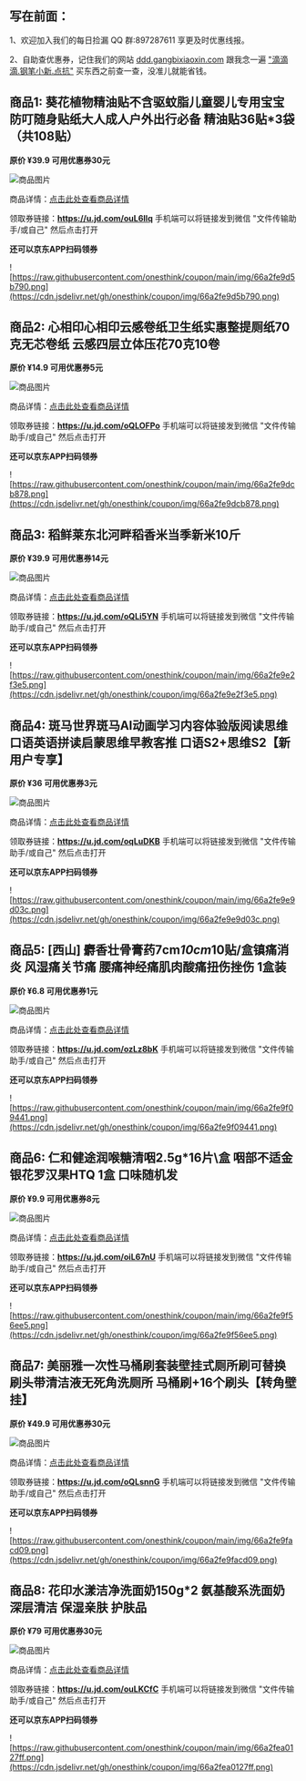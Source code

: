 ## 写在前面：

1、欢迎加入我们的每日捡漏 QQ 群:897287611 享更及时优惠线报。

2、自助查优惠券，记住我们的网站 [ddd.gangbixiaoxin.com](https://ddd.gangbixiaoxin.com) 跟我念一遍 ["滴滴滴.钢笔小新.点抗"](https://ddd.gangbixiaoxin.com) 买东西之前查一查，没准儿就能省钱。

## 商品1: 葵花植物精油贴不含驱蚊脂儿童婴儿专用宝宝防叮随身贴纸大人成人户外出行必备 精油贴36贴*3袋（共108贴）

**原价 ¥39.9 可用优惠券30元**

![商品图片](http://img14.360buyimg.com/n1/jfs/t1/243688/18/9968/184267/665d92d6F903cc0db/f3890824ff3c649f.jpg)

商品详情：[点击此处查看商品详情](https://union-click.jd.com/jdc?e=1003156031&amp;p=JF8BAd4JK1olXwQBVV9YDEwQB18IGlsUWQIKU1dbDUkVAl9MRANLAjZbERscSkAJHTRQRA1CCVkdDwtCWhVLHTdNTwcKBENeCVAfUg8bXmYKWwtzCnZHPQ45ACpVShB8Tw9lKEdAOlwBATYeZ2ZsTVNoBGJUVioua1xXDxtxazliLnVBIic1Wz9edCp8RCtNOWVmEj0vUih1AhNOey5lNGFYJBcqaktnYSZgWztnB2BgHV8baAN8dBhRYAxhJGJRLS0iTD9udw1zfCcTOE5hIjkCViNFZRNvbxJcHGZwIykpUT8QdwZ4cjtxKQNiJiUvcShzF2x_byJILXFhIx8pajdHYzdrXC9sOW92DT0afiJ3ZRRoD1lgSQR3ZCwFUzdWQyx8fjpFFGQHAzw0cgBqRx8EF2sUbQUDVFlUDkwRCmo4K1sVbUdsVF9dC0wSA2o4GmsVWwUCXFpUCUgQBGsMK1sdWjbV-eaIgvrCi9bchdPC5KHX3eKJlsMnM18LK1sUXAQCUFlcCksnM28LK1glA2gDB1hfCRhAAgFVUFgVD1xBHzBdDkgUCmcJGlwlXwcDVlxtOHtKCm1ISz1CLUNrBDpVaQlefBtcTytgHERsVgJUdUJzCgteEyZMOVAAIC0-OEsn)

领取券链接：**https://u.jd.com/ouL6llq** 手机端可以将链接发到微信 "文件传输助手/或自己" 然后点击打开

**还可以京东APP扫码领券**

![https://raw.githubusercontent.com/onesthink/coupon/main/img/66a2fe9d5b790.png](https://cdn.jsdelivr.net/gh/onesthink/coupon/img/66a2fe9d5b790.png)

## 商品2: 心相印心相印云感卷纸卫生纸实惠整提厕纸70克无芯卷纸 云感四层立体压花70克10卷

**原价 ¥14.9 可用优惠券5元**

![商品图片](http://img14.360buyimg.com/n1/jfs/t1/174273/8/40677/145070/66207c3bF4233b2c9/e93b9f84d2b8ec6b.jpg)

商品详情：[点击此处查看商品详情](https://union-click.jd.com/jdc?e=1003156031&amp;p=JF8BAdQJK1olXwMEXV5aDUgRBF8IGlodWA4FXVZUD0kWAF9MRANLAjZbERscSkAJHTRQRA1CCVkdDwtCWhVLHTdNTwcKBENeCVAfUg8bVip0XQFLHl97Kwc9DiJoYR8IeyBxW29KOlwFVjdSYypNSwRwWWdxI1Y2blxXDxtxaz5sPnFdI1wLWDJkfCp8ciNNOWJqEio_Uix1SgtOey5lPmFbPBcqQEthYW5oWzh3B2FgVS4bayJzYxh7YAxhJGJSLT0USzxuYw9zfCcTOE5hIjkCViNFZRB7bDhiAnFdIDsqUTcQdG1ecixcNkJ0LQsvfz9gXAx6fwthB21HIFwueD91YDN_cjNyKU9xCygkcBMnZQxTWiJqHFlgTiwIcghyBAsWGAxWPQoOZF9tC0oXBGYOHF0cWDYyVF5tSSUXAW4NGl4WVDYDZF5bC0sfB2YJGVsRXQIyVFZaOJy6u7qCqo6d5NKc3Inkr56ev7uWk2slbQUyVF9cCksTBG4KG2slXQUyV24DZkpEBWwKGQ8VM1tJV14PVhZFbW8OGlMTXAQLVm5fCUoVAV84Kw5QIUBYCh0EcTROY2lhZDllXWZ5MFg0QCUVWzF0XjtQGFZdMVo8ezwfaAk4G2s)

领取券链接：**https://u.jd.com/oQLOFPo** 手机端可以将链接发到微信 "文件传输助手/或自己" 然后点击打开

**还可以京东APP扫码领券**

![https://raw.githubusercontent.com/onesthink/coupon/main/img/66a2fe9dcb878.png](https://cdn.jsdelivr.net/gh/onesthink/coupon/img/66a2fe9dcb878.png)

## 商品3: 稻鲜莱东北河畔稻香米当季新米10斤

**原价 ¥39.9 可用优惠券14元**

![商品图片](http://img14.360buyimg.com/n1/jfs/t1/68151/28/27080/126820/669e1450Fadc894f8/ec5759b470252f41.jpg)

商品详情：[点击此处查看商品详情](https://union-click.jd.com/jdc?e=1003156031&amp;p=JF8BAd4JK1olXwIDUlhYAUsfAF8IGlsVXAMDUV5fDUwQBl9MRANLAjZbERscSkAJHTRQRA1CCVkdDwtCWhVLHTdNTwcKBENeCVAfUg8bXmYKWwtzCnZHPQ45eDJIQwx8Tw9GX38LOlwBATYeZ2ZsTVNoBHZEUyE8a1xXDxtxazliPmFCIDc9ajxedDF_GTtNOWVEEj4VVT11Ah9OeD5lP2FbLBcqekpHYW5gWy1nB2ZgVTYbf0lBZRhRaAxhJGJSIBc6TT9ucwpzfCcTOE5hIjkCViNFZRNobCh9WGVgMy09UShIdA10cjthPkNiLSY4aDhvChgKYwhiKXIWVyk9Vzhudw1rXC98D2F2JwsafBRzZRRoD1lgSQR3ZDomSS4TYS5oewJ3AnZCSjo-YBZCAjkEF2sUbQUDVFlUDkwRCmo4K1sVbUdsVFhYCkkTCmY4GmsVWwUCXFpUCUkVBWcLK1sdWjbV-eaIgvrCi9bchdPC5KHX3eKJlsMnM18LK1sUXAQCUFlcCksnM28LK1glA2gDB1hfCRhAAwFVUFgVD0ZQCjBdDkgUC28BElslXwcDVlxtOHtKCm1ISz1CLUNrBDotcRRXYBtcTwgXJA9sVgJUdUJzCgteEyZMLUAFKz8-OEsn)

领取券链接：**https://u.jd.com/oQLi5YN** 手机端可以将链接发到微信 "文件传输助手/或自己" 然后点击打开

**还可以京东APP扫码领券**

![https://raw.githubusercontent.com/onesthink/coupon/main/img/66a2fe9e2f3e5.png](https://cdn.jsdelivr.net/gh/onesthink/coupon/img/66a2fe9e2f3e5.png)

## 商品4: 斑马世界斑马AI动画学习内容体验版阅读思维口语英语拼读启蒙思维早教客推 口语S2+思维S2【新用户专享】

**原价 ¥36 可用优惠券3元**

![商品图片](http://img14.360buyimg.com/n1/jfs/t1/248712/20/229/78834/65856c62F47e14802/aa46334e1bf417f5.jpg)

商品详情：[点击此处查看商品详情](https://union-click.jd.com/jdc?e=1003156031&amp;p=JF8BAdYJK1olXwIDUlhaDEoUBV8IGlsUXgMFUV5UAE4TA19MRANLAjZbERscSkAJHTRQRA1CCVkdDwtCWhVLHTdNTwcKBENeCVAfUg8bAxVVRVJpP09mUwpcb00RXi54bi1COlxnOlw4YAhtAjVsSxBJPlFhCQVbd1xXDxtxazliLlNCI1w9ajJkSi9_Yi9NOWJQEioFUi91Ah9OewBmKmFbKBc-ektuYSZoWzhdAHZgHRgbf0lragwJbAxhJGJSIBc-VDwVUQZzfCcTOE5hIjkCViNFZRNhbyhmH2ZwLyw9bDcDABh-Ygl8Kl9LFSg_fz10Zw8BewR1DnFxIxsqUDRueg1rRyx8NWZ2DS0Zf0lBW193UwkLJ2AYFzxHSEJRcysNUxNjOFlEWFJtCXsUAm8PEl0SWw8HZG5dCHtWbW8NHFITVQ8FZF9tCE0UA2cMEloXWgMHXG5dAEwn1MKwztGkiI67gMDV3_Kw1ua0z8WdbTYyV25dCUoVA2sPGlkVbTYCV25eOBV5AjwBHA8WCgBsCRVeCBlVVzZmG10WXQ8BU15VOEkWAm0KK2slXXxfClchagJzBDsJfF0TAEdyISgKbxFybW1tcxhvXFxmBBUBaxx0XjQOZGsVbQ)

领取券链接：**https://u.jd.com/oqLuDKB** 手机端可以将链接发到微信 "文件传输助手/或自己" 然后点击打开

**还可以京东APP扫码领券**

![https://raw.githubusercontent.com/onesthink/coupon/main/img/66a2fe9e9d03c.png](https://cdn.jsdelivr.net/gh/onesthink/coupon/img/66a2fe9e9d03c.png)

## 商品5: [西山] 麝香壮骨膏药7cm*10cm*10贴/盒镇痛消炎 风湿痛关节痛 腰痛神经痛肌肉酸痛扭伤挫伤 1盒装

**原价 ¥6.8 可用优惠券1元**

![商品图片](http://img14.360buyimg.com/n1/jfs/t1/135442/8/38309/65133/65dc05a0Ff713de9e/68c314a83e051b2b.jpg)

商品详情：[点击此处查看商品详情](https://union-click.jd.com/jdc?e=1003156031&amp;p=JF8BAd4JK1olXwIDU1paCEsSA18IGlodWwUGUFZaCUgWA19MRANLAjZbERscSkAJHTRQRA1CCVkdDwtCWhVLHTdNTwcKBENeCVAfUg8bWwpsWD1qJXxcNicWVg1BVRhVRxhqCXFbOlwIX05ySC1SSDlQX1hyJlwCV1xXDxtxaz5sPn1AIyc5WD9OZC18ci9NOWV-Ej4vVTh1SilObC5lDmFbMBcpakpyYW50WztnAHVgHTYbf0l3ZBhBcAxhJGJSIAddTz9uWQ9zfCcTOE5hIjkCViNFZRB4YjhuAXJ7Jy0-CTseYB1ociwUNll0LTo9fxFrF2x_bDJDP3FxMFc-aj9zdzdrXC98D2J1Jz0afElFUxRoD1lgSQR3ZF09Yy5BRmhreTIPPQBQMlgJfTJWfR8EF2sUbQUDVFlUDkwRCmo4K1sVbUdsVFpcCU4XAWk4GmsVWwUCXFpUCUkeBGoIK1sdWjbV-eaIgvrCi9bchdPC5KHX3eKJlsMnM18LK1sUXAQCUFlcCksnM28LK1glA2gDB14KCkofBQFVUFgVD0IAAzBdDkoeBWoJHlwlXwcDVlxtOHtPZgtLfSRtJ1hgLRUDTh1BdDJUWCRBKl9sVgsKDS5cQTVbeR4XA3ZwVgECOEsn)

领取券链接：**https://u.jd.com/ozLz8bK** 手机端可以将链接发到微信 "文件传输助手/或自己" 然后点击打开

**还可以京东APP扫码领券**

![https://raw.githubusercontent.com/onesthink/coupon/main/img/66a2fe9f09441.png](https://cdn.jsdelivr.net/gh/onesthink/coupon/img/66a2fe9f09441.png)

## 商品6: 仁和健途润喉糖清咽2.5g*16片\盒 咽部不适金银花罗汉果HTQ 1盒 口味随机发

**原价 ¥9.9 可用优惠券8元**

![商品图片](http://img14.360buyimg.com/n1/jfs/t1/217222/14/32679/113272/648c2e5fF5c612b52/fb99cbae9f66b4a6.jpg)

商品详情：[点击此处查看商品详情](https://union-click.jd.com/jdc?e=1003156031&amp;p=JF8BAasJK1olXwIDVFldAEsQCl8IGloXXw8FUVhYDkgWBF9MRANLAjZbERscSkAJHTRQRA1CCVkdDwtCWhVLHTdNTwcKBENeCVAfUg8bSDlfYAFyX1xgVlgvejJxBy5_bSRMX2RZOlwCVA9BcRBOUjgdOUdaIj4ealxXDxtxaz5iFG1eI1w9bD9keC18cjNNOWJ-EiovUht1ShdOeBBlP2FbJBcrekpwYSZOWy9dAH9gHQwbf0lNahtBZAxhJGJhIxcmSz9uVQhzfSdrCllqMzwqAU1xcRtQbDhyHXJrBjoqUTxXdG58D1lgbWFgNDkNYRtOZip-cxNWP2NFIycGbCsbD18JK1gUXQELUllbAU4nM28IKxp7XgMGUVxtCXsXBWwIE18cXAMDXFZaOEsfBF_ftuPA17fX3OeJlsPAusjdkufBw44yZG5eOEsWAm0IH1wUXwYyZF5eOEgnXQEJSFwQVAYBVjAAQ0gXUShOXjUVWwUAUVheCk0nAW4JGVklbTZJAgkmUiwVWQ0KHSlnJGAGFSkrdxIVYTRmGQRJGVBwKxgUa0NzQjd-exh3bQYy)

领取券链接：**https://u.jd.com/oiL67nU** 手机端可以将链接发到微信 "文件传输助手/或自己" 然后点击打开

**还可以京东APP扫码领券**

![https://raw.githubusercontent.com/onesthink/coupon/main/img/66a2fe9f56ee5.png](https://cdn.jsdelivr.net/gh/onesthink/coupon/img/66a2fe9f56ee5.png)

## 商品7: 美丽雅一次性马桶刷套装壁挂式厕所刷可替换刷头带清洁液无死角洗厕所 马桶刷+16个刷头【转角壁挂】

**原价 ¥49.9 可用优惠券30元**

![商品图片](http://img14.360buyimg.com/n1/jfs/t1/236000/5/21050/75539/667a399fF47c43f98/206209c75cb8816d.jpg)

商品详情：[点击此处查看商品详情](https://union-click.jd.com/jdc?e=1003156031&amp;p=JF8BAdoJK1olXwIDUlpdCE8SBV8IGlodVQILUVdbC0MWBV9MRANLAjZbERscSkAJHTRQRA1CCVkdDwtCWhVLHTdNTwcKBENeCVAfUg8bamhvGFlDFgQBLjlYASlzSiRPQThMLV5cOlwkcwkQBg1BbBlsD19xNww_clxXDxtxaz5sPk9BIjc9Wz9eVjB8cglNOWJ2Ej0VVTx1ShtObwBmKmFbMBcpekpxYW54WzhnAHFgVQwbfyJBZBhrfAxhJGJSLS0qVDwVZwlzfCcTOE5hIjkCViNFZRNhbBJ2A2ZKMy4pex5VdydociJ2IkdiJiEua0p0QA9QcCh2B21BNCcpbTJlYCh8cjN3JGV9ESlfeCxsY3sKbk8XKDZ3XDUkfxVNdw1tXwVdR3lKV0A4bw5BD2M4GmsWXAYFXVhaDkISM18IG2tUMwEDXFtZCXsWM28OGFsdWQ8DUVxcCkInA2cPK4y45dOI5YvVsZ-Ji7ixvI6c4dKc3G5tOEgnA24JGVsRWgcAVG5tCEgnAF9WdVpGWFEEVQ1ZZhZcAG9aUg1eMwYEVVdYDUgeC18KGloXXzYyZDdab0gVVSQKGCFyWA9gMBcWTxF0Wh9QRTUXJH1AU1s_QTxVej1RaDhHP3wyVG4)

领取券链接：**https://u.jd.com/oQLsnnG** 手机端可以将链接发到微信 "文件传输助手/或自己" 然后点击打开

**还可以京东APP扫码领券**

![https://raw.githubusercontent.com/onesthink/coupon/main/img/66a2fe9facd09.png](https://cdn.jsdelivr.net/gh/onesthink/coupon/img/66a2fe9facd09.png)

## 商品8: 花印水漾洁净洗面奶150g*2 氨基酸系洗面奶深层清洁 保湿亲肤 护肤品

**原价 ¥79 可用优惠券30元**

![商品图片](http://img14.360buyimg.com/n1/jfs/t1/206078/12/44082/103687/6684eaf7F45da0ce8/404f6073b0c34473.jpg)

商品详情：[点击此处查看商品详情](https://union-click.jd.com/jdc?e=1003156031&amp;p=JF8BAaQJK1olXQYFVlxbCEwUBF8IGloUXQ4HXVdbDUInRzBQRQQlBENHFRxWFlVMWzBeTA9KQl1XSwwDVFVPRjtUBAJQAVsMFgQZBBwSampuST9tB1ByFiY6cg4WVzBQZlpJD2gAEAYlDQlyRQkLeABJLWRkIihKSEdjeh9tbCh2AnFrAg0pQTxLexpseDlPDwR2DFc6ahFnRxhDYwt3FG5JNxZVfi9kf218eVJ1P1xyUSovbzxsYAxLbARPOX9hNwIqUjxKVhZJRTxwCHB2VFdUcDJjYRtreBphJHpSIwcuX3tDajRQRAwdCWVBMiVdQA5MRAZWXDNTUQoyVW5eCUsQCmkPHVIQbTYCVG4fZg5MXjZVWWsUbQYEV15VDEIWBmsLHVklXQ4FZInwsJ6dsrqAoo-L1dG784vUtJ-Ji184K1glXQcDVl5ZD0oVA184G1glXjZcOl8OD05DAmsPdQZeXgZQH1gLZksRAG0IHF4UWTYAVV9fCnsnMzgNcl5zD2J6DggtSjNweSoJTwRNIAdeBjBfTBNvBi1tXT0WPl1eJDw7fj0nA18)

领取券链接：**https://u.jd.com/ouLKCfC** 手机端可以将链接发到微信 "文件传输助手/或自己" 然后点击打开

**还可以京东APP扫码领券**

![https://raw.githubusercontent.com/onesthink/coupon/main/img/66a2fea0127ff.png](https://cdn.jsdelivr.net/gh/onesthink/coupon/img/66a2fea0127ff.png)

